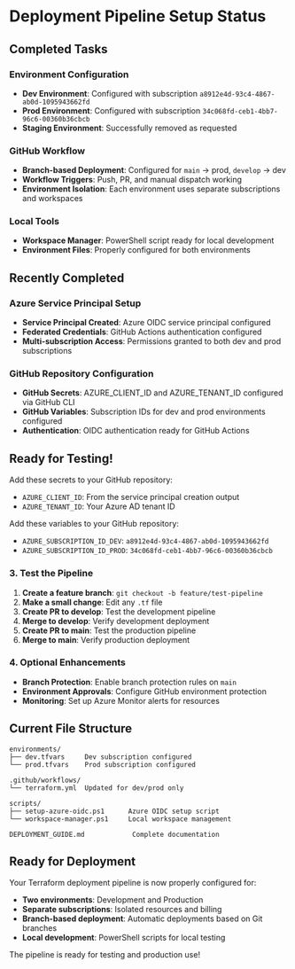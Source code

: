 # Deployment Pipeline Setup Status

## Completed Tasks

### Environment Configuration
- **Dev Environment**: Configured with subscription `a8912e4d-93c4-4867-ab0d-1095943662fd`
- **Prod Environment**: Configured with subscription `34c068fd-ceb1-4bb7-96c6-00360b36cbcb`
- **Staging Environment**: Successfully removed as requested

### GitHub Workflow
- **Branch-based Deployment**: Configured for `main` → prod, `develop` → dev
- **Workflow Triggers**: Push, PR, and manual dispatch working
- **Environment Isolation**: Each environment uses separate subscriptions and workspaces

### Local Tools
- **Workspace Manager**: PowerShell script ready for local development
- **Environment Files**: Properly configured for both environments

## Recently Completed

### Azure Service Principal Setup
- **Service Principal Created**: Azure OIDC service principal configured
- **Federated Credentials**: GitHub Actions authentication configured
- **Multi-subscription Access**: Permissions granted to both dev and prod subscriptions

### GitHub Repository Configuration
- **GitHub Secrets**: AZURE_CLIENT_ID and AZURE_TENANT_ID configured via GitHub CLI
- **GitHub Variables**: Subscription IDs for dev and prod environments configured
- **Authentication**: OIDC authentication ready for GitHub Actions

## Ready for Testing!
Add these secrets to your GitHub repository:
- `AZURE_CLIENT_ID`: From the service principal creation output
- `AZURE_TENANT_ID`: Your Azure AD tenant ID

Add these variables to your GitHub repository:
- `AZURE_SUBSCRIPTION_ID_DEV`: `a8912e4d-93c4-4867-ab0d-1095943662fd`
- `AZURE_SUBSCRIPTION_ID_PROD`: `34c068fd-ceb1-4bb7-96c6-00360b36cbcb`

### 3. Test the Pipeline
1. **Create a feature branch**: `git checkout -b feature/test-pipeline`
2. **Make a small change**: Edit any `.tf` file
3. **Create PR to develop**: Test the development pipeline
4. **Merge to develop**: Verify development deployment
5. **Create PR to main**: Test the production pipeline
6. **Merge to main**: Verify production deployment

### 4. Optional Enhancements
- **Branch Protection**: Enable branch protection rules on `main`
- **Environment Approvals**: Configure GitHub environment protection
- **Monitoring**: Set up Azure Monitor alerts for resources

## Current File Structure

```
environments/
├── dev.tfvars     Dev subscription configured
└── prod.tfvars    Prod subscription configured

.github/workflows/
└── terraform.yml  Updated for dev/prod only

scripts/
├── setup-azure-oidc.ps1      Azure OIDC setup script
└── workspace-manager.ps1     Local workspace management

DEPLOYMENT_GUIDE.md            Complete documentation
```

## Ready for Deployment

Your Terraform deployment pipeline is now properly configured for:
- **Two environments**: Development and Production
- **Separate subscriptions**: Isolated resources and billing
- **Branch-based deployment**: Automatic deployments based on Git branches
- **Local development**: PowerShell scripts for local testing

The pipeline is ready for testing and production use!
</content>
</invoke>
